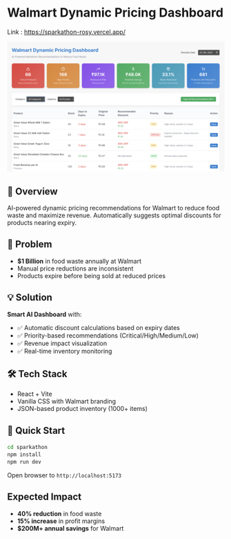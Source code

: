 # Walmart Dynamic Pricing Dashboard

Link : https://sparkathon-rosy.vercel.app/

![Dashboard Screenshot](docs/image.png)

## 🎯 Overview
AI-powered dynamic pricing recommendations for Walmart to reduce food waste and maximize revenue. Automatically suggests optimal discounts for products nearing expiry.

## 🚀 Problem
- **$1 Billion** in food waste annually at Walmart
- Manual price reductions are inconsistent
- Products expire before being sold at reduced prices

## 💡 Solution
**Smart AI Dashboard** with:
- ✅ Automatic discount calculations based on expiry dates
- ✅ Priority-based recommendations (Critical/High/Medium/Low)
- ✅ Revenue impact visualization
- ✅ Real-time inventory monitoring

## 🛠️ Tech Stack
- React + Vite
- Vanilla CSS with Walmart branding
- JSON-based product inventory (1000+ items)

## 🚀 Quick Start

```bash
cd sparkathon
npm install
npm run dev
```
Open browser to `http://localhost:5173`

##  Expected Impact
- **40% reduction** in food waste
- **15% increase** in profit margins  
- **$200M+ annual savings** for Walmart


